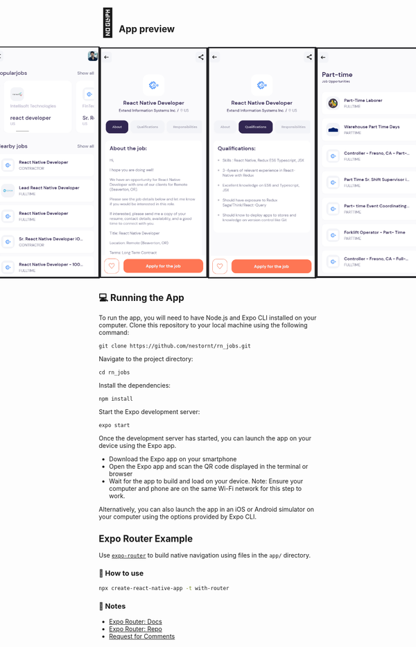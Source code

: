 <h2><span style="font-size: 3em;">📱</span> App preview </h2>

<div style="display: flex; flex-direction: row; justify-content: center; align-items: center;">
  <img src="images/image1.PNG" width="250" />
  <img src="images/image2.PNG" width="250" />
  <img src="images/image3.PNG" width="250" />
  <img src="images/image4.PNG" width="250" />
  <img src="images/image5.PNG" width="250" /> 
  <img src="images/Image6.PNG" width="250" /> 
</div>

## 💻 Running the App

To run the app, you will need to have Node.js and Expo CLI installed on your computer.
Clone this repository to your local machine using the following command:

```console
git clone https://github.com/nestornt/rn_jobs.git
```

Navigate to the project directory:

```console
cd rn_jobs
```

Install the dependencies:
```console
npm install
```

Start the Expo development server:

```console
expo start
```

Once the development server has started, you can launch the app on your device using the Expo app.

- Download the Expo app on your smartphone
- Open the Expo app and scan the QR code displayed in the terminal or browser
- Wait for the app to build and load on your device.
Note: Ensure your computer and phone are on the same Wi-Fi network for this step to work.

Alternatively, you can also launch the app in an iOS or Android simulator on your computer using the options provided by Expo CLI.

## Expo Router Example

Use [`expo-router`](https://expo.github.io/router) to build native navigation using files in the `app/` directory.

### 🚀 How to use

```sh
npx create-react-native-app -t with-router
```

### 📝 Notes

- [Expo Router: Docs](https://expo.github.io/router)
- [Expo Router: Repo](https://github.com/expo/router)
- [Request for Comments](https://github.com/expo/router/discussions/1)
